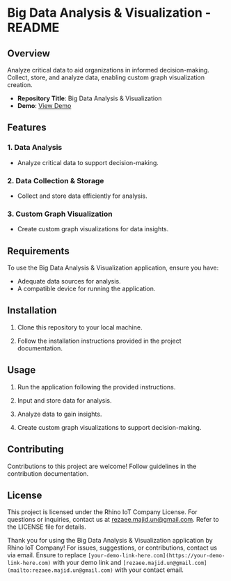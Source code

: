# Big Data Analysis & Visualization - README

## Overview

Analyze critical data to aid organizations in informed decision-making. Collect, store, and analyze data, enabling custom graph visualization creation.

- **Repository Title**: Big Data Analysis & Visualization
- **Demo**: [View Demo](https://youtu.be/BzD8rSExPHA)

## Features

### 1. Data Analysis
- Analyze critical data to support decision-making.
  
### 2. Data Collection & Storage
- Collect and store data efficiently for analysis.

### 3. Custom Graph Visualization
- Create custom graph visualizations for data insights.

## Requirements

To use the Big Data Analysis & Visualization application, ensure you have:

- Adequate data sources for analysis.
- A compatible device for running the application.

## Installation

1. Clone this repository to your local machine.

2. Follow the installation instructions provided in the project documentation.

## Usage

1. Run the application following the provided instructions.

2. Input and store data for analysis.

3. Analyze data to gain insights.

4. Create custom graph visualizations to support decision-making.

## Contributing

Contributions to this project are welcome! Follow guidelines in the contribution documentation.

## License

This project is licensed under the Rhino IoT Company License. For questions or inquiries, contact us at [rezaee.majid.un@gmail.com](mailto:rezaee.majid.un@gmail.com). Refer to the LICENSE file for details.

Thank you for using the Big Data Analysis & Visualization application by Rhino IoT Company! For issues, suggestions, or contributions, contact us via email. Ensure to replace `[your-demo-link-here.com](https://your-demo-link-here.com)` with your demo link and `[rezaee.majid.un@gmail.com](mailto:rezaee.majid.un@gmail.com)` with your contact email.
